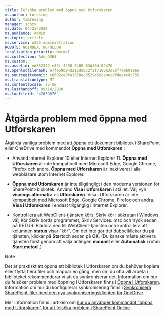 ```yaml
---
title: Felsöka problem med öppna med Utforskaren
ms.author: toresing
author: tomresing
manager: scotv
ms.date: 04/21/2020
ms.audience: Admin
ms.topic: article
ms.service: o365-administration
ROBOTS: NOINDEX, NOFOLLOW
localization_priority: Normal
ms.collection: Adm_O365
ms.custom: ''
ms.assetid: ed852342-e33f-4450-8400-63d30df09476
ms.openlocfilehash: e7fe59b94d216d89c2f2f7100a3d8bf7a0b0196e
ms.sourcegitcommit: c6692ce0fa1358ec3529e59ca0ecdfdea4cdc759
ms.translationtype: MT
ms.contentlocale: sv-SE
ms.lasthandoff: 09/14/2020
ms.locfileid: "47659076"
---
```

# <a name="fix-problems-with-open-with-explorer"></a>Åtgärda problem med öppna med Utforskaren

Åtgärda vanliga problem med att öppna ett dokument bibliotek i SharePoint eller OneDrive med kommandot **Öppna med Utforskaren** : 
  
- Använd Internet Explorer 10 eller Internet Explorer 11. **Öppna med Utforskaren** är inte kompatibelt med Microsoft Edge, Google Chrome, Firefox och andra. **Öppna med Utforskaren** är inaktiverat i alla webbläsare utom Internet Explorer. 
    
- **Öppna med Utforskaren** är inte tillgängligt i den moderna versionen för SharePoint-bibliotek. Använd **Visa i Utforskaren** i stället. Välj vyn **visnings alternativ** \> **i Utforskaren**. Visa i Utforskaren är inte kompatibelt med Microsoft Edge, Google Chrome, Firefox och andra. **Visa i Utforskaren** i endast tillgänglig i Internet Explorer. 
    
- Kontrol lera att WebClient-tjänsten körs. Skriv kör i sökrutan i Windows, välj Kör Skriv bords programmet, Skriv Services. msc och tryck sedan på RETUR. Bläddra ned till WebClient-tjänsten och kontrol lera att kolumnen **status** visar "kör". Om det inte gör det dubbelklickar du på tjänsten, klickar på **Start**och sedan på **OK**. (Du kanske måste aktivera tjänsten först genom att välja antingen **manuell** eller **Automatisk** i rutan **Start metod** .) 
    
> [!NOTE]
> Det är praktiskt att öppna ett bibliotek i Utforskaren om du behöver kopiera eller flytta flera filer och mappar en gång, men om du ofta vill arbeta i biblioteket rekommenderar vi att du synkroniserar det. Information om hur du felsöker problem med öppning i Utforskaren finns i [Öppna i Utforskaren](https://go.microsoft.com/fwlink/?linkid=871665). Information om hur du konfigurerar synkronisering finns i [Synkronisera SharePoint-filer med den nya synkroniseringsklienten för OneDrive](https://go.microsoft.com/fwlink/?linkid=871666).
  
Mer information finns i artikeln om [hur du använder kommandot "öppna med Utforskaren" för att felsöka problem i SharePoint Online](https://docs.microsoft.com/sharepoint/support/lists-and-libraries/troubleshoot-issues-using-open-with-explorer) . 
  

